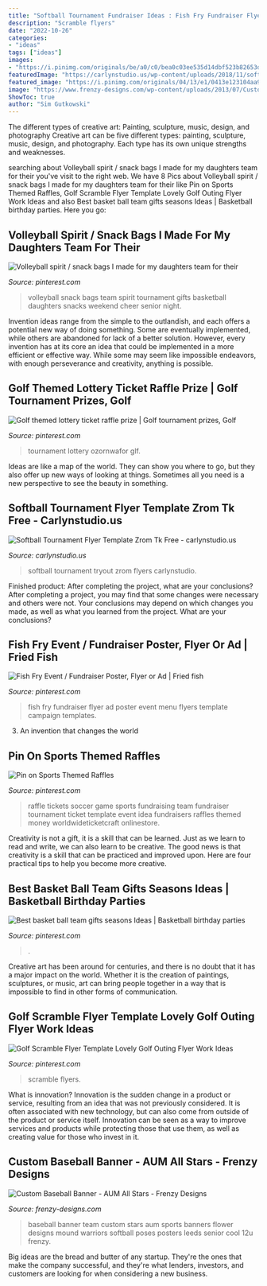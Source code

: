 ```yaml
---
title: "Softball Tournament Fundraiser Ideas : Fish Fry Fundraiser Flyer Ad Poster Event Menu Flyers Template Campaign Templates"
description: "Scramble flyers"
date: "2022-10-26"
categories:
- "ideas"
tags: ["ideas"]
images:
- "https://i.pinimg.com/originals/be/a0/c0/bea0c03ee535d14dbf523b82653dacb7.jpg"
featuredImage: "https://carlynstudio.us/wp-content/uploads/2018/11/softball-tournament-flyers-templates-ukran-agdiffusion-com-free-flyer-template-5bee9a5cdedd1.jpg"
featured_image: "https://i.pinimg.com/originals/04/13/e1/0413e123104aa9462324745effb10f5b.jpg"
image: "https://www.frenzy-designs.com/wp-content/uploads/2013/07/Custom-Baseball-Banner-AUM-All-Stars.jpg"
ShowToc: true
author: "Sim Gutkowski"
---
```



The different types of creative art: Painting, sculpture, music, design, and photography
Creative art can be five different types: painting, sculpture, music, design, and photography. Each type has its own unique strengths and weaknesses.

	

		
searching about Volleyball spirit / snack bags I made for my daughters team for their you've visit to the right web. We have 8 Pics about Volleyball spirit / snack bags I made for my daughters team for their like Pin on Sports Themed Raffles, Golf Scramble Flyer Template Lovely Golf Outing Flyer Work Ideas and also Best basket ball team gifts seasons Ideas | Basketball birthday parties. Here you go:
		
    
## Volleyball Spirit / Snack Bags I Made For My Daughters Team For Their

<img loading=lazy src="https://i.pinimg.com/originals/be/a0/c0/bea0c03ee535d14dbf523b82653dacb7.jpg" onerror="this.onerror=null;this.src='https://tse1.mm.bing.net/th?id=OIP.U9C1JvjjGmXIoOSW9r5V7wHaFj&amp;pid=15.1';" alt="Volleyball spirit / snack bags I made for my daughters team for their">

_Source: pinterest.com_

>volleyball snack bags team spirit tournament gifts basketball daughters snacks weekend cheer senior night. 

	

Invention ideas range from the simple to the outlandish, and each offers a potential new way of doing something. Some are eventually implemented, while others are abandoned for lack of a better solution. However, every invention has at its core an idea that could be implemented in a more efficient or effective way. While some may seem like impossible endeavors, with enough perseverance and creativity, anything is possible.

    
## Golf Themed Lottery Ticket Raffle Prize | Golf Tournament Prizes, Golf

<img loading=lazy src="https://i.pinimg.com/736x/53/c0/2f/53c02f773bba0517197e581a92c6c7e7.jpg" onerror="this.onerror=null;this.src='https://tse2.mm.bing.net/th?id=OIP.zP1xyQ_wDP2DzoDtU6pgwAHaJ3&amp;pid=15.1';" alt="Golf themed lottery ticket raffle prize | Golf tournament prizes, Golf">

_Source: pinterest.com_

>tournament lottery ozornwafor glf. 

	

Ideas are like a map of the world. They can show you where to go, but they also offer up new ways of looking at things. Sometimes all you need is a new perspective to see the beauty in something.

    
## Softball Tournament Flyer Template Zrom Tk Free - Carlynstudio.us

<img loading=lazy src="https://carlynstudio.us/wp-content/uploads/2018/11/softball-tournament-flyers-templates-ukran-agdiffusion-com-free-flyer-template-5bee9a5cdedd1.jpg" onerror="this.onerror=null;this.src='https://tse1.mm.bing.net/th?id=OIP.LNfgBjvl5YAEZY0Pie67fwHaKX&amp;pid=15.1';" alt="Softball Tournament Flyer Template Zrom Tk Free - carlynstudio.us">

_Source: carlynstudio.us_

>softball tournament tryout zrom flyers carlynstudio. 

	

Finished product: After completing the project, what are your conclusions?
After completing a project, you may find that some changes were necessary and others were not. Your conclusions may depend on which changes you made, as well as what you learned from the project. What are your conclusions?

    
## Fish Fry Event / Fundraiser Poster, Flyer Or Ad | Fried Fish

<img loading=lazy src="https://i.pinimg.com/originals/04/13/e1/0413e123104aa9462324745effb10f5b.jpg" onerror="this.onerror=null;this.src='https://tse4.mm.bing.net/th?id=OIP.ga5dOLg6587yxNn0Cp8czgHaMQ&amp;pid=15.1';" alt="Fish Fry Event / Fundraiser Poster, Flyer or Ad | Fried fish">

_Source: pinterest.com_

>fish fry fundraiser flyer ad poster event menu flyers template campaign templates. 

	

3. An invention that changes the world 

    
## Pin On Sports Themed Raffles

<img loading=lazy src="https://i.pinimg.com/736x/86/6b/23/866b23d3a7fdc4a93179f0ab7c8cec4f--raffle-ideas-raffle-tickets.jpg" onerror="this.onerror=null;this.src='https://tse4.mm.bing.net/th?id=OIP.hVSgwS5CJSu5hiIPU-2shgHaD2&amp;pid=15.1';" alt="Pin on Sports Themed Raffles">

_Source: pinterest.com_

>raffle tickets soccer game sports fundraising team fundraiser tournament ticket template event idea fundraisers raffles themed money worldwideticketcraft onlinestore. 

	

Creativity is not a gift, it is a skill that can be learned. Just as we learn to read and write, we can also learn to be creative. The good news is that creativity is a skill that can be practiced and improved upon. Here are four practical tips to help you become more creative.

    
## Best Basket Ball Team Gifts Seasons Ideas | Basketball Birthday Parties

<img loading=lazy src="https://i.pinimg.com/originals/96/c5/47/96c5478d303272fdefc2641f0ee1a28a.jpg" onerror="this.onerror=null;this.src='https://tse3.mm.bing.net/th?id=OIP.vGp-M8c-TU1Nx7gz1JliWgAAAA&amp;pid=15.1';" alt="Best basket ball team gifts seasons Ideas | Basketball birthday parties">

_Source: pinterest.com_

>. 

	

Creative art has been around for centuries, and there is no doubt that it has a major impact on the world. Whether it is the creation of paintings, sculptures, or music, art can bring people together in a way that is impossible to find in other forms of communication.

    
## Golf Scramble Flyer Template Lovely Golf Outing Flyer Work Ideas

<img loading=lazy src="https://i.pinimg.com/736x/80/5b/a1/805ba166bc231110891bdcdc190345f0.jpg" onerror="this.onerror=null;this.src='https://tse3.mm.bing.net/th?id=OIP.SsqTALYTdF3v0_juYZQnNAHaJl&amp;pid=15.1';" alt="Golf Scramble Flyer Template Lovely Golf Outing Flyer Work Ideas">

_Source: pinterest.com_

>scramble flyers. 

	

What is innovation?
Innovation is the sudden change in a product or service, resulting from an idea that was not previously considered. It is often associated with new technology, but can also come from outside of the product or service itself. Innovation can be seen as a way to improve services and products while protecting those that use them, as well as creating value for those who invest in it.

    
## Custom Baseball Banner - AUM All Stars - Frenzy Designs

<img loading=lazy src="https://www.frenzy-designs.com/wp-content/uploads/2013/07/Custom-Baseball-Banner-AUM-All-Stars.jpg" onerror="this.onerror=null;this.src='https://tse1.mm.bing.net/th?id=OIP.PYr7BI30g8Pqwk8dqHwJFgHaDt&amp;pid=15.1';" alt="Custom Baseball Banner - AUM All Stars - Frenzy Designs">

_Source: frenzy-designs.com_

>baseball banner team custom stars aum sports banners flower designs mound warriors softball poses posters leeds senior cool 12u frenzy. 

	

Big ideas are the bread and butter of any startup. They're the ones that make the company successful, and they're what lenders, investors, and customers are looking for when considering a new business.


